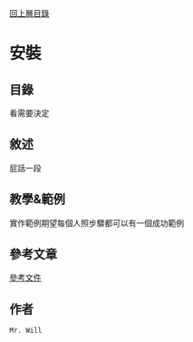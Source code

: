 [回上層目錄](../README.md)

# 安裝

## 目錄
看需要決定

## 敘述
屁話一段

## 教學&範例
實作範例期望每個人照步驟都可以有一個成功範例

## 參考文章
[參考文件](網址)

## 作者
`Mr. Will`
